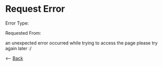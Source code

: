 # Request Error

<p id="text">
    Error Type:
    <p id="code"></p>
    Requested From:
    <p id="from"></p>
</p>
<p id="request"></p>

<p>an unexpected error occurred while trying to access the page please try again later :/</p>

<-- <a href=".">Back</a>

<script>
    if(window.location.href.includes('?') == false) { 
        if(window.location.href.includes('from=') == true) {
        window.location.href = window.location.href.slice(window.location.href.indexOf('from=') + 1)
        } else {
            alert("unexpected error :/ returning to home page...")
            window.location.href = "."
        }
    }

    var errorcode = window.location.href.slice(window.location.href.indexOf('code=') + 1);
    var requestedpage = window.location.href.slice(window.location.href.indexOf('from=') + 1);

    document.getElementById("text")[code].innerHTML = errorcode;
    document.getElementById("text")[from].innerHTML = requestedpage;
</script>

